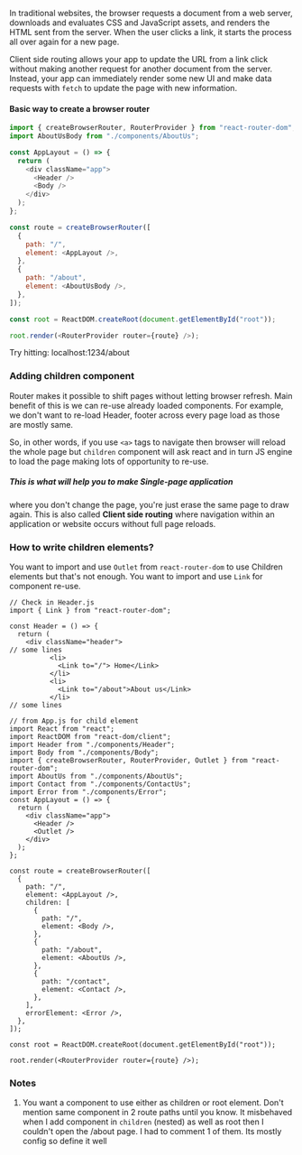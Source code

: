 In traditional websites, the browser requests a document from a web server, downloads and evaluates CSS and JavaScript assets, and renders the HTML sent from the server. When the user clicks a link, it starts the process all over again for a new page.

Client side routing allows your app to update the URL from a link click without making another request for another document from the server. Instead, your app can immediately render some new UI and make data requests with `fetch` to update the page with new information.


#### Basic way to create a browser router
```js
import { createBrowserRouter, RouterProvider } from "react-router-dom";
import AboutUsBody from "./components/AboutUs";

const AppLayout = () => {
  return (
    <div className="app">
      <Header />
      <Body />
    </div>
  );
};

const route = createBrowserRouter([
  {
    path: "/",
    element: <AppLayout />,
  },
  {
    path: "/about",
    element: <AboutUsBody />,
  },
]);

const root = ReactDOM.createRoot(document.getElementById("root"));

root.render(<RouterProvider router={route} />);
```
Try hitting: localhost:1234/about


### Adding children component
Router makes it possible to shift pages without letting browser refresh. Main benefit of this is we can re-use already loaded components. For example, we don't want to re-load Header, footer across every page load as those are mostly same.

So, in other words, if you use `<a>` tags to navigate then browser will reload the whole page but `children` component will ask react and in turn JS engine to load the page making lots of opportunity to re-use.
##### This is what will help you to make Single-page application
where you don't change the page, you're just erase the same page to draw again. 
This is also called **Client side routing** where navigation within an application or website occurs without full page reloads.

### How to write children elements?

You want to import and use `Outlet` from `react-router-dom` to use Children elements but that's not enough. You want to import and use `Link` for component re-use.


```JS
// Check in Header.js
import { Link } from "react-router-dom";

const Header = () => {
  return (
    <div className="header">
// some lines
          <li>
            <Link to="/"> Home</Link>
          </li>
		  <li>
            <Link to="/about">About us</Link>
          </li>
// some lines
```

```JS
// from App.js for child element
import React from "react";
import ReactDOM from "react-dom/client";
import Header from "./components/Header";
import Body from "./components/Body";
import { createBrowserRouter, RouterProvider, Outlet } from "react-router-dom";
import AboutUs from "./components/AboutUs";
import Contact from "./components/ContactUs";
import Error from "./components/Error";
const AppLayout = () => {
  return (
    <div className="app">
      <Header />
      <Outlet />
    </div>
  );
};

const route = createBrowserRouter([
  {
    path: "/",
    element: <AppLayout />,
    children: [
      {
        path: "/",
        element: <Body />,
      },
      {
        path: "/about",
        element: <AboutUs />,
      },
      {
        path: "/contact",
        element: <Contact />,
      },
    ],
    errorElement: <Error />,
  },
]);

const root = ReactDOM.createRoot(document.getElementById("root"));

root.render(<RouterProvider router={route} />);
```

### Notes
1. You want  a component to use either as children or root element. Don't mention same component in 2 route paths until you know. It misbehaved when I add <About/> component in `children` (nested) as well as root then I couldn't open the /about page. I had to comment 1 of them. Its mostly config so define it well